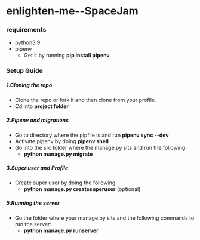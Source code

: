 # enlighten-me--SpaceJam

### requirements
- python3.9
- pipenv 
  - Get it by running **pip install pipenv**

### Setup Guide
##### 1.Cloning the repo
- Clone the repo or fork it and then clone from your profile.
- Cd into **project folder**

##### 2.Pipenv and migrations
- Go to directory where the pipfile is and run **pipenv sync --dev**
- Activate pipenv by doing **pipenv shell**
- Go into the src folder where the manage.py sits and run the following:
  - **python manage.py migrate**
  
##### 3.Super user and Profile
- Create super user by doing the following:
  - **python manage.py createsuperuser** (optional)
  
##### 5.Running the server
- Go the folder where your manage.py sits and the following commands to run the server:
  - **python manage.py runserver**
